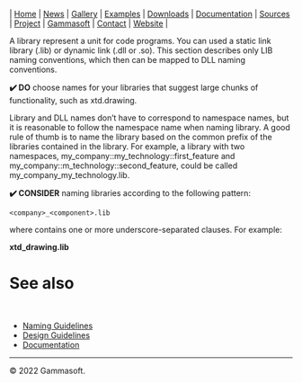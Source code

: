 | [Home](home.md) | [News](news.md) | [Gallery](gallery.md) | [Examples](examples.md) | [Downloads](downloads.md) | [Documentation](documentation.md) | [Sources](https://github.com/gammasoft71/xtd) | [Project](https://sourceforge.net/projects/xtdpro/) | [Gammasoft](gammasoft.md)  | [Contact](contact.md) | [Website](https://gammasoft71.wixsite.com/xtdpro) |

A library represent a unit for code programs. You can used a static link library (.lib) or dynamic link (.dll or .so). This section describes only LIB naming conventions, which then can be mapped to DLL naming conventions.

**✔️ DO** choose names for your libraries that suggest large chunks of functionality, such as xtd.drawing.

Library and DLL names don’t have to correspond to namespace names, but it is reasonable to follow the namespace name when naming library. A good rule of thumb is to name the library based on the common prefix of the libraries contained in the library. For example, a library with two namespaces, my_company::my_technology::first_feature and my_company::m_technology::second_feature, could be called my_company_my_technology.lib.

**✔️ CONSIDER** naming libraries according to the following pattern:

`<company>_<component>.lib`

where <component> contains one or more underscore-separated clauses. For example:

**xtd_drawing.lib**
​
# See also
​
* [Naming Guidelines](naming_guidelines.md)
* [Design Guidelines](design_guidelines.md)
* [Documentation](documentation.md)

______________________________________________________________________________________________

© 2022 Gammasoft.
